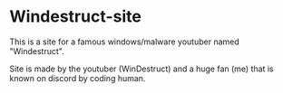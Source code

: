 # Windestruct-site
This is a site for a famous windows/malware youtuber named "Windestruct".

Site is made by the youtuber (WinDestruct) and a huge fan (me) that is known on discord by coding human.
